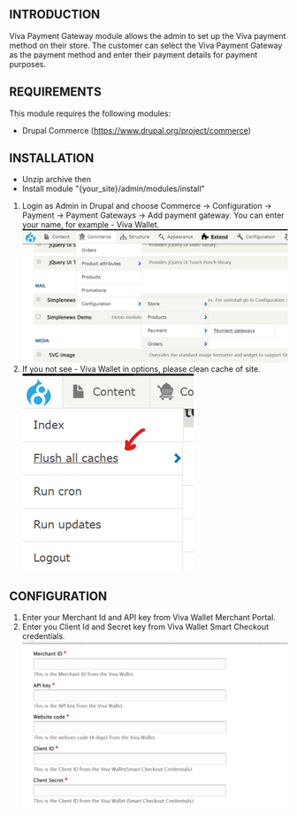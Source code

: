INTRODUCTION
------------
Viva Payment Gateway module allows the admin to set up the Viva payment method on their store. The customer can select the Viva Payment Gateway as the payment method and enter their payment details for payment purposes.


REQUIREMENTS
------------

This module requires the following modules:

 * Drupal Commerce (https://www.drupal.org/project/commerce)

INSTALLATION
------------

* Unzip archive then
* Install module "{your_site}/admin/modules/install"

1. Login as Admin in Drupal and choose Commerce -> Configuration -> Payment -> Payment Gateways -> Add payment gateway. You can enter your name, for example - Viva Wallet.
![Screenshot][1]
2. If you not see - Viva Wallet in options, please clean cache of site.
![Screenshot][2]


CONFIGURATION
------------

1. Enter your Merchant Id and API key from Viva Wallet Merchant Portal.
2. Enter you Client Id and Secret key from Viva Wallet Smart Checkout credentials.
![Screenshot][3]

[1]: Screenshot_1.png
[2]: Screenshot_2.png
[3]: Screenshot_3.png
